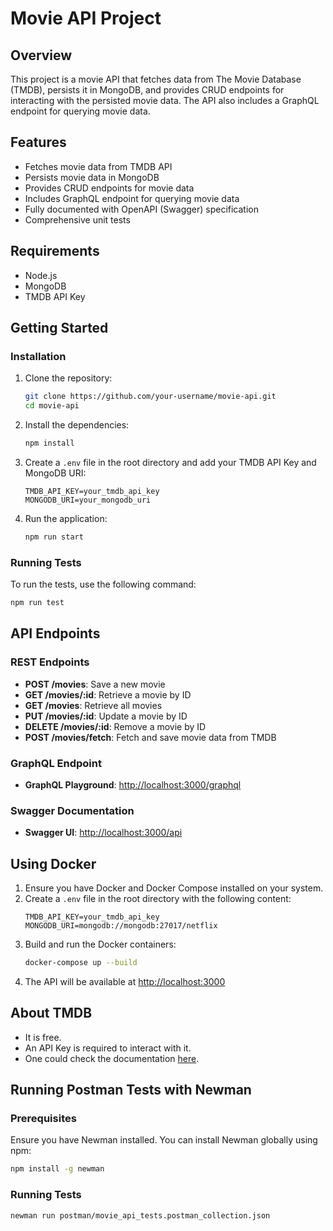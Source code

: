# Movie API Project

## Overview
This project is a movie API that fetches data from The Movie Database (TMDB), persists it in MongoDB, and provides CRUD endpoints for interacting with the persisted movie data. The API also includes a GraphQL endpoint for querying movie data.

## Features
- Fetches movie data from TMDB API
- Persists movie data in MongoDB
- Provides CRUD endpoints for movie data
- Includes GraphQL endpoint for querying movie data
- Fully documented with OpenAPI (Swagger) specification
- Comprehensive unit tests

## Requirements
- Node.js
- MongoDB
- TMDB API Key

## Getting Started

### Installation
1. Clone the repository:
    ```sh
    git clone https://github.com/your-username/movie-api.git
    cd movie-api
    ```

2. Install the dependencies:
    ```sh
    npm install
    ```

3. Create a `.env` file in the root directory and add your TMDB API Key and MongoDB URI:
    ```env
    TMDB_API_KEY=your_tmdb_api_key
    MONGODB_URI=your_mongodb_uri
    ```

4. Run the application:
    ```sh
    npm run start
    ```

### Running Tests
To run the tests, use the following command:
```sh
npm run test
```

## API Endpoints

### REST Endpoints
- **POST /movies**: Save a new movie
- **GET /movies/:id**: Retrieve a movie by ID
- **GET /movies**: Retrieve all movies
- **PUT /movies/:id**: Update a movie by ID
- **DELETE /movies/:id**: Remove a movie by ID
- **POST /movies/fetch**: Fetch and save movie data from TMDB

### GraphQL Endpoint
- **GraphQL Playground**: [http://localhost:3000/graphql](http://localhost:3000/graphql)

### Swagger Documentation
- **Swagger UI**: [http://localhost:3000/api](http://localhost:3000/api)

## Using Docker
1. Ensure you have Docker and Docker Compose installed on your system.
2. Create a `.env` file in the root directory with the following content:
    ```env
    TMDB_API_KEY=your_tmdb_api_key
    MONGODB_URI=mongodb://mongodb:27017/netflix
    ```
3. Build and run the Docker containers:
    ```sh
    docker-compose up --build
    ```
4. The API will be available at [http://localhost:3000](http://localhost:3000)


## About TMDB

- It is free.
- An API Key is required to interact with it.
- One could check the documentation [here](https://developers.themoviedb.org/3/getting-started/introduction).


## Running Postman Tests with Newman
### Prerequisites
Ensure you have Newman installed. You can install Newman globally using npm:

```sh
npm install -g newman
```
### Running Tests

```sh
newman run postman/movie_api_tests.postman_collection.json
```
